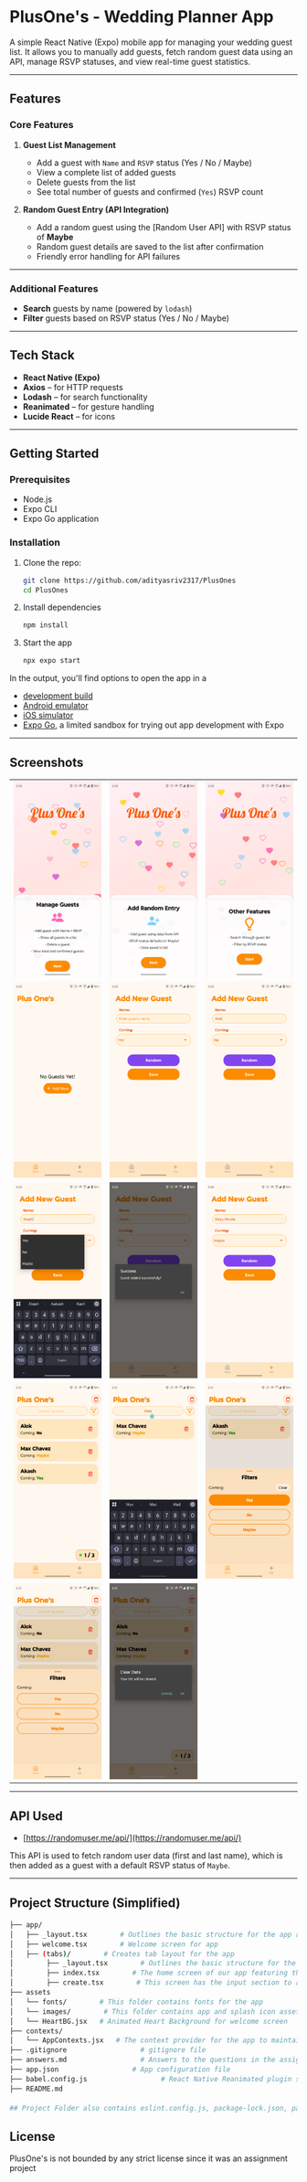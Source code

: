# PlusOne's - Wedding Planner App

A simple React Native (Expo) mobile app for managing your wedding guest list. It allows you to manually add guests, fetch random guest data using an API, manage RSVP statuses, and view real-time guest statistics.

---

## Features

### Core Features

1. **Guest List Management**

   - Add a guest with `Name` and `RSVP` status (Yes / No / Maybe)
   - View a complete list of added guests
   - Delete guests from the list
   - See total number of guests and confirmed (`Yes`) RSVP count

2. **Random Guest Entry (API Integration)**
   - Add a random guest using the [Random User API] with RSVP status of **Maybe**
   - Random guest details are saved to the list after confirmation
   - Friendly error handling for API failures

---

### Additional Features

- **Search** guests by name (powered by `lodash`)
- **Filter** guests based on RSVP status (Yes / No / Maybe)

---

## Tech Stack

- **React Native (Expo)**
- **Axios** – for HTTP requests
- **Lodash** – for search functionality
- **Reanimated** – for gesture handling
- **Lucide React** – for icons

---

## Getting Started

### Prerequisites

- Node.js
- Expo CLI
- Expo Go application

### Installation

1. Clone the repo:

   ```bash
   git clone https://github.com/adityasriv2317/PlusOnes
   cd PlusOnes
   ```

2. Install dependencies

   ```bash
   npm install
   ```

3. Start the app

   ```bash
   npx expo start
   ```

In the output, you'll find options to open the app in a

- [development build](https://docs.expo.dev/develop/development-builds/introduction/)
- [Android emulator](https://docs.expo.dev/workflow/android-studio-emulator/)
- [iOS simulator](https://docs.expo.dev/workflow/ios-simulator/)
- [Expo Go](https://expo.dev/go), a limited sandbox for trying out app development with Expo

---

## Screenshots

<table>
  <tr>
    <td><img src="./assets/screenshots/ss (1).png" width="200" /></td>
    <td><img src="./assets/screenshots/ss (2).png" width="200" /></td>
    <td><img src="./assets/screenshots/ss (3).png" width="200" /></td>
  </tr>
  <tr>
    <td><img src="./assets/screenshots/ss (4).png" width="200" /></td>
    <td><img src="./assets/screenshots/ss (5).png" width="200" /></td>
    <td><img src="./assets/screenshots/ss (6).png" width="200" /></td>
  </tr>
  <tr>
    <td><img src="./assets/screenshots/ss (7).png" width="200" /></td>
    <td><img src="./assets/screenshots/ss (8).png" width="200" /></td>
    <td><img src="./assets/screenshots/ss (9).png" width="200" /></td>
  </tr>
  <tr>
    <td><img src="./assets/screenshots/ss (10).png" width="200" /></td>
    <td><img src="./assets/screenshots/ss (11).png" width="200" /></td>
    <td><img src="./assets/screenshots/ss (12).png" width="200" /></td>
  </tr>
  <tr>
    <td><img src="./assets/screenshots/ss (13).png" width="200" /></td>
    <td><img src="./assets/screenshots/ss (14).png" width="200" /></td>
    <td></td>
  </tr>
</table>

---

## API Used

- [https://randomuser.me/api/](https://randomuser.me/api/)

This API is used to fetch random user data (first and last name), which is then added as a guest with a default RSVP status of `Maybe`.

---

## Project Structure (Simplified)

```bash
├── app/
│   ├── _layout.tsx        # Outlines the basic structure for the app and setting up tab navigation
│   ├── welcome.tsx        # Welcome screen for app
│   ├── (tabs)/        # Creates tab layout for the app
│        ├── _layout.tsx        # Outlines the basic structure for the app and setting up tab navigation
│        ├── index.tsx        # The home screen of our app featuring the guest lists, stats, search and filer features and delete buttons
│        ├── create.tsx        # This screen has the input section to add new gust to the list by entering their name and RSVP status and the feature to add a random guest using the API
├── assets
│   └── fonts/        # This folder contains fonts for the app
│   └── images/        # This folder contains app and splash icon assets
│   └── HeartBG.jsx   # Animated Heart Background for welcome screen
├── contexts/
│   └── AppContexts.jsx   # The context provider for the app to maintain the data all over the app
├── .gitignore                  # gitignore file
├── answers.md                  # Answers to the questions in the assignment document
├── app.json                  # App configuration file
├── babel.config.js                  # React Native Reanimated plugin setup
├── README.md

## Project Folder also contains eslint.config.js, package-lock.json, package.json, tsconfig.json
```

## License

PlusOne's is not bounded by any strict license since it was an assignment project
